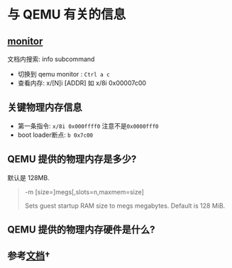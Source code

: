 # 与 QEMU 有关的信息


## [monitor](http://people.redhat.com/pbonzini/qemu-test-doc/_build/html/topics/pcsys_005fmonitor.html)

文档内搜索: info subcommand

- 切换到 qemu monitor : `Ctrl a c`
- 查看内存: x/[N]i [ADDR]  如 x/8i 0x00007c00

## 关键物理内存信息

- 第一条指令: `x/8i 0x000ffff0`  注意不是`0x0000fff0`
- boot loader断点: `b 0x7c00`


## QEMU 提供的物理内存是多少?

默认是 128MB.

> -m [size=]megs[,slots=n,maxmem=size]
> 
> Sets guest startup RAM size to megs megabytes. Default is 128 MiB. 

## QEMU 提供的物理内存硬件是什么?

## 参考[文档](https://qemu.weilnetz.de/doc/qemu-doc.html)†

